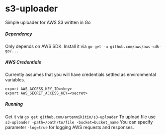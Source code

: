 # s3-uploader
Simple uploader for AWS S3 written in Go

##### Dependency

Only depends on AWS SDK. Install it via
```go get -u github.com/aws/aws-sdk-go/...```

##### AWS Credentials

Currently assumes that you will have credentials settled as environmental variables.
```
export AWS_ACCESS_KEY_ID=<key>
export AWS_SECRET_ACCESS_KEY=<secret>
```

##### Running
Get it via
```go get github.com/artemnikitin/s3-uploader```
To upload file use
```s3-uploader -path=/path/to/file -bucket=bucket_name```
You can specify parameter ```-log=true``` for logging AWS requests and responses.
